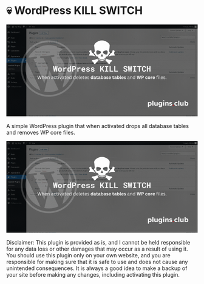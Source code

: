# 💀 WordPress KILL SWITCH

![WordPress KILL SWITCH](screenshots/WordPress-KILL-SWITCH-Plugin-plugins.club_.gif)

A simple WordPress plugin that when activated drops all database tables and removes WP core files.

![WordPress KILL SWITCH](https://raw.githubusercontent.com/pluginsclub/wordpress-kill-switch-plugin/main/screenshots/WordPress-KILL-SWITCH-Plugin-plugins.club_.gif)

Disclaimer: This plugin is provided as is, and I cannot be held responsible for any data loss or other damages that may occur as a result of using it. You should use this plugin only on your own website, and you are responsible for making sure that it is safe to use and does not cause any unintended consequences. It is always a good idea to make a backup of your site before making any changes, including activating this plugin.
